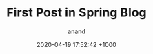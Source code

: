 ---
layout: post
title:  "First Post in Spring Blog "
date:   2020-04-19 17:52:42 +1000
categories: jekyll core 
author: anand
permalink: /:categories
---